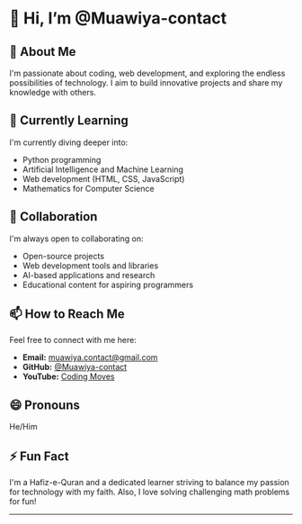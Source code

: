 # 👋 Hi, I’m @Muawiya-contact

## 👀 About Me
I'm passionate about coding, web development, and exploring the endless possibilities of technology.
I aim to build innovative projects and share my knowledge with others.

## 🌱 Currently Learning
I'm currently diving deeper into:
- Python programming
- Artificial Intelligence and Machine Learning
- Web development (HTML, CSS, JavaScript)
- Mathematics for Computer Science

## 💞️ Collaboration
I'm always open to collaborating on:
- Open-source projects
- Web development tools and libraries
- AI-based applications and research
- Educational content for aspiring programmers

## 📫 How to Reach Me
Feel free to connect with me here:
- **Email:** muawiya.contact@gmail.com
- **GitHub:** [@Muawiya-contact](https://github.com/Muawiya-contact)
- **YouTube:** [Coding Moves](www.youtube.com/@Coding_Moves)

## 😄 Pronouns
He/Him

## ⚡ Fun Fact
I'm a Hafiz-e-Quran and a dedicated learner striving to balance my passion for technology with my faith.
Also, I love solving challenging math problems for fun!

---

<!---
Muawiya-contact/Muawiya-contact is a ✨ special ✨ repository because its `README.md` (this file) appears on your GitHub profile.
You can click the Preview link to take a look at your changes.
--->

